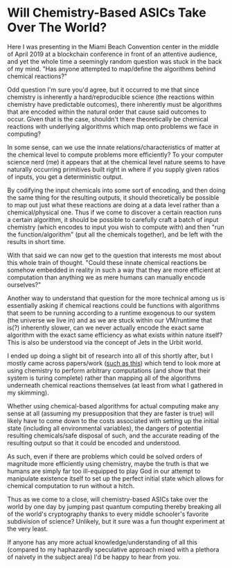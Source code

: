 Will Chemistry-Based ASICs Take Over The World?
==============================

Here I was presenting in the Miami Beach Convention center in the middle of April 2019 at a blockchain conference in front of an attentive audience, and yet the whole time a seemingly random question was stuck in the back of my mind. "Has anyone attempted to map/define the algorithms behind chemical reactions?"

Odd question I'm sure you'd agree, but it occurred to me that since chemistry is inherently a hard/reproducible science (the reactions within chemistry have predictable outcomes), there inherently must be algorithms that are encoded within the natural order that cause said outcomes to occur. Given that is the case, shouldn't there theoretically be chemical reactions with underlying algorithms which map onto problems we face in computing? 

In some sense, can we use the innate relations/characteristics of matter at the chemical level to compute problems more efficiently? To your computer science nerd (me) it appears that at the chemical level nature seems to have naturally occurring primitives built right in where if you supply given ratios of inputs, you get a deterministic output. 

By codifying the input chemicals into some sort of encoding, and then doing the same thing for the resulting outputs, it should theoretically be possible to map out just what these reactions are doing at a data level rather than a chemical/physical one. Thus if we come to discover a certain reaction runs a certain algorithm, it should be possible to carefully craft a batch of input chemistry (which encodes to input you wish to compute with) and then "run the function/algorithm" (put all the chemicals together), and be left with the results in short time.

With that said we can now get to the question that interests me most about this whole train of thought. "Could these innate chemical reactions be somehow embedded in reality in such a way that they are more efficient at computation than anything we as mere humans can manually encode ourselves?"

Another way to understand that question for the more technical among us is essentially asking if chemical reactions could be functions with algorithms that seem to be running according to a runtime exogenous to our system (the universe we live in) and as we are stuck within our VM/runtime that is(?) inherently slower, can we never actually encode the exact same algorithm with the exact same efficiency as what exists within nature itself? This is also be understood via the concept of Jets in the Urbit world.

I ended up doing a slight bit of research into all of this shortly after, but I mostly came across papers/work ([such as this](https://www.ncbi.nlm.nih.gov/pmc/articles/PMC4221813/)) which tend to look more at using chemistry to perform arbitrary computations (and show that their system is turing complete) rather than mapping all of the algorithms underneath chemical reactions themselves (at least from what I gathered in my skimming).

Whether using chemical-based algorithms for actual computing make any sense at all (assuming my presupposition that they are faster is true) will likely have to come down to the costs associated with setting up the initial state (including all environmental variables), the dangers of potential resulting chemicals/safe disposal of such, and the accurate reading of the resulting output so that it could be encoded and understood.

As such, even if there are problems which could be solved orders of magnitude more efficiently using chemistry, maybe the truth is that we humans are simply far too ill-equipped to play God in our attempt to manipulate existence itself to set up the perfect initial state which allows for chemical computation to run without a hitch.

Thus as we come to a close, will chemistry-based ASICs take over the world by one day by jumping past quantum computing thereby breaking all of the world's cryptography thanks to every middle schooler's favorite subdivision of science? Unlikely, but it sure was a fun thought experiment at the very least.

If anyone has any more actual knowledge/understanding of all this (compared to my haphazardly speculative approach mixed with a plethora of naivety in the subject area) I'd be happy to hear from you.